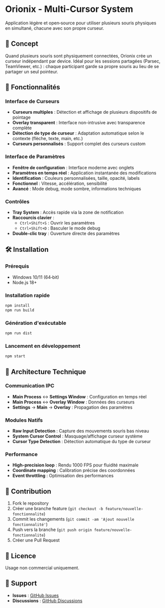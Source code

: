 # Orionix - Multi-Cursor System

Application légère et open‑source pour utiliser plusieurs souris physiques en simultané, chacune avec son propre curseur.

## 🎯 Concept

Quand plusieurs souris sont physiquement connectées, Orionix crée un curseur indépendant par device. Idéal pour les sessions partagées (Parsec, TeamViewer, etc.) : chaque participant garde sa propre souris au lieu de se partager un seul pointeur.

## 🚀 Fonctionnalités

### Interface de Curseurs

- **Curseurs multiples** : Détection et affichage de plusieurs dispositifs de pointage
- **Overlay transparent** : Interface non-intrusive avec transparence complète
- **Détection de type de curseur** : Adaptation automatique selon le contexte (flèche, texte, main, etc.)
- **Curseurs personnalisés** : Support complet des curseurs custom

### Interface de Paramètres

- **Fenêtre de configuration** : Interface moderne avec onglets
- **Paramètres en temps réel** : Application instantanée des modifications
- **Identification** : Couleurs personnalisées, taille, opacité, labels
- **Fonctionnel** : Vitesse, accélération, sensibilité
- **Avancé** : Mode debug, mode sombre, informations techniques

### Contrôles

- **Tray System** : Accès rapide via la zone de notification
- **Raccourcis clavier** :
  - `Ctrl+Shift+S` : Ouvrir les paramètres
  - `Ctrl+Shift+D` : Basculer le mode debug
- **Double-clic tray** : Ouverture directe des paramètres

## 🛠️ Installation

### Prérequis

- Windows 10/11 (64‑bit)
- Node.js 18+

### Installation rapide

```bat
npm install
npm run build
```

### Génération d'exécutable

```bat
npm run dist
```

### Lancement en développement

```bat
npm start
```

## 📁 Architecture Technique

### Communication IPC

- **Main Process** ↔ **Settings Window** : Configuration en temps réel
- **Main Process** ↔ **Overlay Window** : Données des curseurs
- **Settings** → **Main** → **Overlay** : Propagation des paramètres

### Modules Natifs

- **Raw Input Detection** : Capture des mouvements souris bas niveau
- **System Cursor Control** : Masquage/affichage curseur système
- **Cursor Type Detection** : Détection automatique du type de curseur

### Performance

- **High-precision loop** : Rendu 1000 FPS pour fluidité maximale
- **Coordinate mapping** : Calibration précise des coordonnées
- **Event throttling** : Optimisation des performances

## 🤝 Contribution

1. Fork le repository
2. Créer une branche feature (`git checkout -b feature/nouvelle-fonctionnalite`)
3. Commit les changements (`git commit -am 'Ajout nouvelle fonctionnalité'`)
4. Push vers la branche (`git push origin feature/nouvelle-fonctionnalite`)
5. Créer une Pull Request

## 📄 Licence

Usage non commercial uniquement.

## 👥 Support

- **Issues** : [GitHub Issues](https://github.com/RoxasYTB/Orionix/issues)
- **Discussions** : [GitHub Discussions](https://github.com/RoxasYTB/Orionix/discussions)
